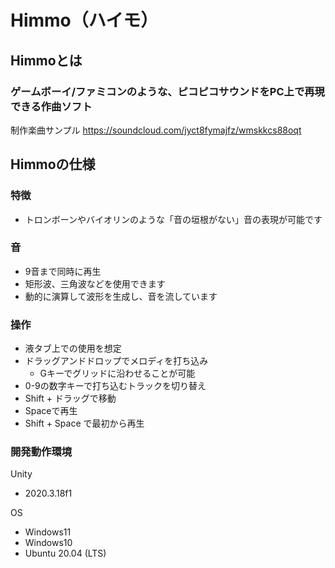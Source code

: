 # Himmo（ハイモ）

## Himmoとは
### ゲームボーイ/ファミコンのような、ピコピコサウンドをPC上で再現できる作曲ソフト
制作楽曲サンプル
https://soundcloud.com/jyct8fymajfz/wmskkcs88oqt <br>

## Himmoの仕様
### 特徴
* トロンボーンやバイオリンのような「音の垣根がない」音の表現が可能です

### 音
- 9音まで同時に再生
- 矩形波、三角波などを使用できます
- 動的に演算して波形を生成し、音を流しています

### 操作
- 液タブ上での使用を想定
- ドラッグアンドドロップでメロディを打ち込み
    - Gキーでグリッドに沿わせることが可能
- 0-9の数字キーで打ち込むトラックを切り替え
- Shift + ドラッグで移動
- Spaceで再生
- Shift + Space で最初から再生

### 開発動作環境
Unity
- 2020.3.18f1

OS
- Windows11
- Windows10
- Ubuntu 20.04 (LTS)
